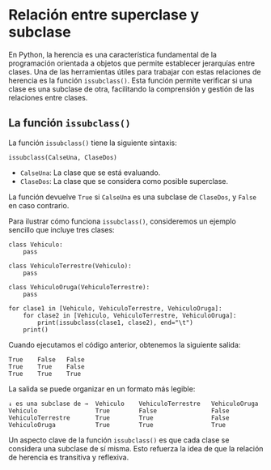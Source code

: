 # Relación entre superclase y subclase

En Python, la herencia es una característica fundamental de la programación orientada a objetos que permite establecer jerarquías entre clases. Una de las herramientas útiles para trabajar con estas relaciones de herencia es la función `issubclass()`. Esta función permite verificar si una clase es una subclase de otra, facilitando la comprensión y gestión de las relaciones entre clases.

## La función `issubclass()`

La función `issubclass()` tiene la siguiente sintaxis:

```
issubclass(CalseUna, ClaseDos)
```
* `CalseUna`: La clase que se está evaluando.
* `ClaseDos`: La clase que se considera como posible superclase.

La función devuelve `True` si `CalseUna` es una subclase de `ClaseDos`, y `False` en caso contrario.

Para ilustrar cómo funciona `issubclass()`, consideremos un ejemplo sencillo que incluye tres clases:

```
class Vehiculo:
    pass

class VehiculoTerrestre(Vehiculo):
    pass

class VehiculoOruga(VehiculoTerrestre):
    pass

for clase1 in [Vehiculo, VehiculoTerrestre, VehiculoOruga]:
    for clase2 in [Vehiculo, VehiculoTerrestre, VehiculoOruga]:
        print(issubclass(clase1, clase2), end="\t")
    print()
```

Cuando ejecutamos el código anterior, obtenemos la siguiente salida:

```
True	False	False	
True	True	False	
True	True	True	
```
La salida se puede organizar en un formato más legible:

```
↓ es una subclase de → 	Vehiculo 	VehiculoTerrestre 	VehiculoOruga
Vehiculo          	    True      	False         	    False
VehiculoTerrestre  	    True       	True          	    False
VehiculoOruga   	    True       	True          	    True
```

Un aspecto clave de la función `issubclass()` es que cada clase se considera una subclase de sí misma. Esto refuerza la idea de que la relación de herencia es transitiva y reflexiva.

